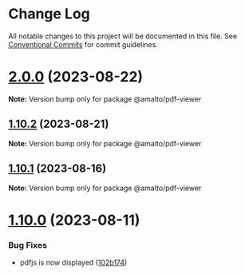 # Change Log

All notable changes to this project will be documented in this file.
See [Conventional Commits](https://conventionalcommits.org) for commit guidelines.

# [2.0.0](https://github.com/amalto/platform6-ui-components/compare/@amalto/pdf-viewer@1.10.2...@amalto/pdf-viewer@2.0.0) (2023-08-22)

**Note:** Version bump only for package @amalto/pdf-viewer

## [1.10.2](https://github.com/amalto/platform6-ui-components/compare/@amalto/pdf-viewer@1.10.1...@amalto/pdf-viewer@1.10.2) (2023-08-21)

**Note:** Version bump only for package @amalto/pdf-viewer

## [1.10.1](https://github.com/amalto/platform6-ui-components/compare/@amalto/pdf-viewer@1.10.0...@amalto/pdf-viewer@1.10.1) (2023-08-16)

**Note:** Version bump only for package @amalto/pdf-viewer

# [1.10.0](https://github.com/amalto/platform6-ui-components/compare/@amalto/pdf-viewer@1.9.88...@amalto/pdf-viewer@1.10.0) (2023-08-11)

### Bug Fixes

- pdfjs is now displayed ([102b174](https://github.com/amalto/platform6-ui-components/commit/102b1745dcec599df29f1bd4b4856c70d7002de7))
